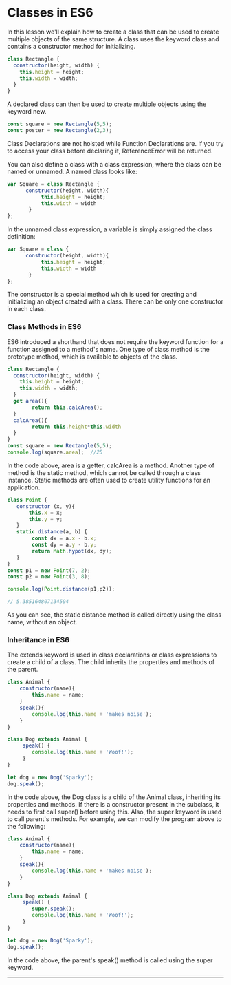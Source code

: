 # Classes in ES6

In this lesson we'll explain how to create a class that can be used to create multiple objects of the same structure.
A class uses the keyword class and contains a constructor method for initializing.

``` js
class Rectangle {
  constructor(height, width) {
    this.height = height;
    this.width = width;
  }
}
```


A declared class can then be used to create multiple objects using the keyword new.

``` js
const square = new Rectangle(5,5);
const poster = new Rectangle(2,3);
```


Class Declarations are not hoisted while Function Declarations are. If you try to access your class before declaring it, ReferenceError will be returned.

You can also define a class with a class expression, where the class can be named or unnamed.
A named class looks like:

``` js
var Square = class Rectangle {
      constructor(height, width){
           this.height = height;
           this.width = width
       }
};
```


In the unnamed class expression, a variable is simply assigned the class definition:

``` js
var Square = class {
      constructor(height, width){
           this.height = height;
           this.width = width
       }
};
```

The constructor is a special method which is used for creating and initializing an object created with a class. There can be only one constructor in each class.

### Class Methods in ES6

ES6 introduced a shorthand that does not require the keyword function for a function assigned to a method's name. One type of class method is the prototype method, which is available to objects of the class.

``` js
class Rectangle {
  constructor(height, width) {
    this.height = height;
    this.width = width;
  }
  get area(){
        return this.calcArea();
  }
  calcArea(){
        return this.height*this.width
  }
}
const square = new Rectangle(5,5);
console.log(square.area);  //25
```


In the code above, area is a getter, calcArea is a method.
Another type of method is the static method, which cannot be called through a class instance. Static methods are often used to create utility functions for an application.

``` js
class Point {
   constructor (x, y){
       this.x = x;
       this.y = y;
   }
   static distance(a, b) {
        const dx = a.x - b.x;
        const dy = a.y - b.y;
        return Math.hypot(dx, dy);
   }
}
const p1 = new Point(7, 2);
const p2 = new Point(3, 8);

console.log(Point.distance(p1,p2));

// 5.385164807134504
```

As you can see, the static distance method is called directly using the class name, without an object.

### Inheritance in ES6

The extends keyword is used in class declarations or class expressions to create a child of a class. The child inherits the properties and methods of the parent.

``` js
class Animal {
    constructor(name){
        this.name = name; 
    }
    speak(){
        console.log(this.name + 'makes noise');
    }
}

class Dog extends Animal {
     speak() {
        console.log(this.name + 'Woof!');
     }
}

let dog = new Dog('Sparky');
dog.speak();
```


In the code above, the Dog class is a child of the Animal class, inheriting its properties and methods.
If there is a constructor present in the subclass, it needs to first call super() before using this. Also, the super keyword is used to call parent's methods.
For example, we can modify the program above to the following:

``` js
class Animal {
    constructor(name){
        this.name = name; 
    }
    speak(){
        console.log(this.name + 'makes noise');
    }
}

class Dog extends Animal {
     speak() {
        super.speak();
        console.log(this.name + 'Woof!');
     }
}

let dog = new Dog('Sparky');
dog.speak();
```

In the code above, the parent's speak() method is called using the super keyword.

---
